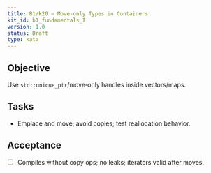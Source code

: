 ```yaml
---
title: B1/k20 — Move‑only Types in Containers
kit_id: b1_fundamentals_I
version: 1.0
status: Draft
type: kata
---
```

## Objective
Use `std::unique_ptr`/move‑only handles inside vectors/maps.
## Tasks
- Emplace and move; avoid copies; test reallocation behavior.
## Acceptance
- [ ] Compiles without copy ops; no leaks; iterators valid after moves.